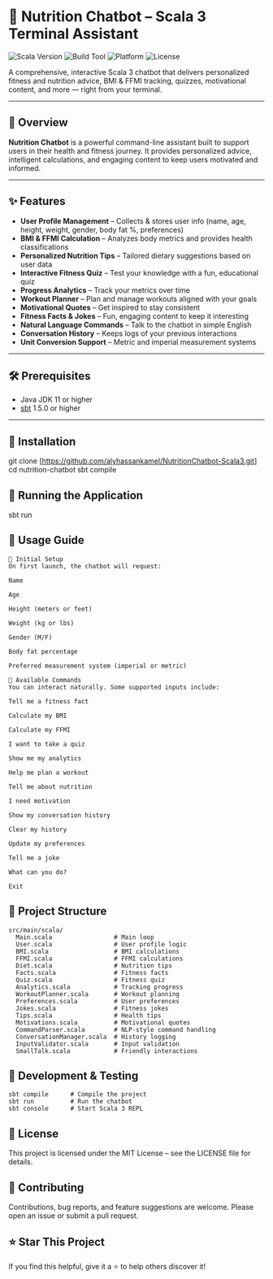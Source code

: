 # 🥗 Nutrition Chatbot – Scala 3 Terminal Assistant

![Scala Version](https://img.shields.io/badge/Scala-3.x-red)
![Build Tool](https://img.shields.io/badge/Build-sbt-blue)
![Platform](https://img.shields.io/badge/Platform-Terminal-informational)
![License](https://img.shields.io/badge/License-MIT-green)

A comprehensive, interactive Scala 3 chatbot that delivers personalized fitness and nutrition advice, BMI & FFMI tracking, quizzes, motivational content, and more — right from your terminal.

---

## 🧠 Overview

**Nutrition Chatbot** is a powerful command-line assistant built to support users in their health and fitness journey. It provides personalized advice, intelligent calculations, and engaging content to keep users motivated and informed.

---

## ✨ Features

- **User Profile Management** – Collects & stores user info (name, age, height, weight, gender, body fat %, preferences)
- **BMI & FFMI Calculation** – Analyzes body metrics and provides health classifications
- **Personalized Nutrition Tips** – Tailored dietary suggestions based on user data
- **Interactive Fitness Quiz** – Test your knowledge with a fun, educational quiz
- **Progress Analytics** – Track your metrics over time
- **Workout Planner** – Plan and manage workouts aligned with your goals
- **Motivational Quotes** – Get inspired to stay consistent
- **Fitness Facts & Jokes** – Fun, engaging content to keep it interesting
- **Natural Language Commands** – Talk to the chatbot in simple English
- **Conversation History** – Keeps logs of your previous interactions
- **Unit Conversion Support** – Metric and imperial measurement systems

---

## 🛠 Prerequisites

- Java JDK 11 or higher  
- [sbt](https://www.scala-sbt.org/) 1.5.0 or higher

---

## 🚀 Installation
git clone [https://github.com/alyhassankamel/NutritionChatbot-Scala3.git]
cd nutrition-chatbot
sbt compile


## 🧾 Running the Application
sbt run

## 🧭 Usage Guide

```
🧍 Initial Setup
On first launch, the chatbot will request:

Name

Age

Height (meters or feet)

Weight (kg or lbs)

Gender (M/F)

Body fat percentage

Preferred measurement system (imperial or metric)

💬 Available Commands
You can interact naturally. Some supported inputs include:

Tell me a fitness fact

Calculate my BMI

Calculate my FFMI

I want to take a quiz

Show me my analytics

Help me plan a workout

Tell me about nutrition

I need motivation

Show my conversation history

Clear my history

Update my preferences

Tell me a joke

What can you do?

Exit
```

## 🧱 Project Structure

```plaintext
src/main/scala/
  Main.scala                 # Main loop
  User.scala                 # User profile logic
  BMI.scala                  # BMI calculations
  FFMI.scala                 # FFMI calculations
  Diet.scala                 # Nutrition tips
  Facts.scala                # Fitness facts
  Quiz.scala                 # Fitness quiz
  Analytics.scala            # Tracking progress
  WorkoutPlanner.scala       # Workout planning
  Preferences.scala          # User preferences
  Jokes.scala                # Fitness jokes
  Tips.scala                 # Health tips
  Motivations.scala          # Motivational quotes
  CommandParser.scala        # NLP-style command handling
  ConversationManager.scala  # History logging
  InputValidator.scala       # Input validation
  SmallTalk.scala            # Friendly interactions
```

## 🧪 Development & Testing

```plaintext
sbt compile      # Compile the project
sbt run          # Run the chatbot
sbt console      # Start Scala 3 REPL
```

## 📜 License
This project is licensed under the MIT License – see the LICENSE file for details.

## 🙌 Contributing
Contributions, bug reports, and feature suggestions are welcome. Please open an issue or submit a pull request.

## ⭐️ Star This Project
If you find this helpful, give it a ⭐️ to help others discover it!
